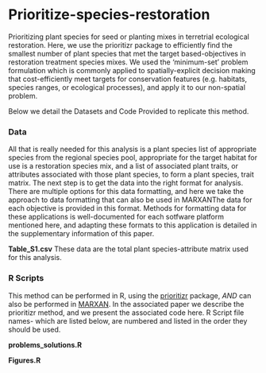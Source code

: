 
# Prioritize-species-restoration

Prioritizing plant species for seed or planting mixes in terretrial ecological restoration. Here, we use the prioritizr package to efficiently find the smallest number of plant species that met the target based-objectives in restoration treatment species mixes.  We used the ‘minimum-set’ problem formulation which is commonly applied to spatially-explicit decision making that cost-efficiently meet targets for conservation features (e.g. habitats, species ranges, or ecological processes), and apply it to our non-spatial problem.

Below we detail the Datasets and Code Provided to replicate this method.

### Data
All that is really needed for this analysis is a plant species list of appropriate species from the regional species pool, appropriate for the target habitat for use is a restoration species mix, and a list of associated plant traits, or attributes associated with those plant species, to form a plant species, trait matrix. The next step is to get the data into the right format for analysis. There are multiple options for this data formatting, and here we take the approach to data formatting that can also be used in MARXANThe data for each objective is provided in this format. Methods for formatting data for these  applications is well-documented for each sotfware platform mentioned here, and adapting these formats to this application is detailed in the supplementary information of this paper. 

**Table_S1.csv** These data are the total plant species-attribute matrix used for this analysis.


### R Scripts
This method can be performed in R, using the [prioritizr](https://prioritizr.net/) package, *AND* can also be performed in [MARXAN](https://marxansolutions.org/). In the associated paper we describe the prioritizr method, and we present the associated code here. R Script file names- which are listed below, are numbered and listed in the order they should be used.

**problems_solutions.R**

**Figures.R**

